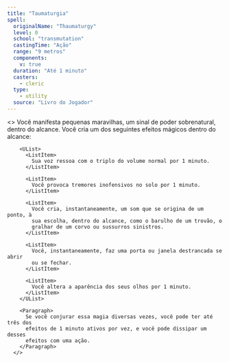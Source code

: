 ```yaml
---
title: "Taumaturgia"
spell:
  originalName: "Thaumaturgy"
  level: 0
  school: "transmutation"
  castingTime: "Ação"
  range: "9 metros"
  components:
    v: true
  duration: "Até 1 minuto"
  casters:
    - cleric
  type:
    - utility
  source: "Livro do Jogador"
---
```


<>
<Paragraph>
Você manifesta pequenas maravilhas, um sinal de poder sobrenatural,
dentro do alcance. Você cria um dos seguintes efeitos mágicos dentro
do alcance:
</Paragraph>

        <UList>
          <ListItem>
            Sua voz ressoa com o triplo do volume normal por 1 minuto.
          </ListItem>

          <ListItem>
            Você provoca tremores inofensivos no solo por 1 minuto.
          </ListItem>

          <ListItem>
            Você cria, instantaneamente, um som que se origina de um ponto, à
            sua escolha, dentro do alcance, como o barulho de um trovão, o
            gralhar de um corvo ou sussurros sinistros.
          </ListItem>

          <ListItem>
            Você, instantaneamente, faz uma porta ou janela destrancada se abrir
            ou se fechar.
          </ListItem>

          <ListItem>
            Você altera a aparência dos seus olhos por 1 minuto.
          </ListItem>
        </UList>

        <Paragraph>
          Se você conjurar essa magia diversas vezes, você pode ter até três dos
          efeitos de 1 minuto ativos por vez, e você pode dissipar um desses
          efeitos com uma ação.
        </Paragraph>
      </>
